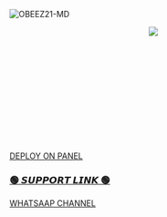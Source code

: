   
![OBEEZ21-MD](https://readme-typing-svg.demolab.com?font=Garamond&size=20&pause=998&color=skyblue&background=white&right=true&random=true&width=465&lines=HELLO+EVERYONE👋🏻;WELCOME+TO+OBEEZ21+MD+😉)
 
 <p align="center">  
  <img src="donate.jpg" />



<p align="center">
<a href="my github account"><img 
<p/>

### <br>

### <br>

### <br>

### <br>
<a href="https://bot-hosting.net/?aff=1275927586031013982">DEPLOY ON PANEL<img>


### 🟢 𝙎𝙐𝙋𝙋𝙊𝙍𝙏  𝙇𝙄𝙉𝙆 🟢
   <p align="left">
      <a href="https://whatsapp.com/channel/0029VadgQKJ0gcfOoH97ln0b">WHATSAAP CHANNEL<img 
#### 🌐 English Global = en
